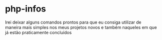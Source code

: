 # php-infos

Irei deixar alguns comandos prontos para que eu consiga utilizar de maneira mais simples nos meus projetos novos e também 
naqueles em que já estão praticamente concluídos
